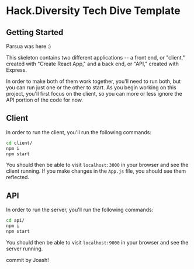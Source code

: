 # Hack.Diversity Tech Dive Template

## Getting Started

Parsua was here :)

This skeleton contains two different applications -- a front end, or "client," created with "Create React App," and a back end, or "API," created with Express. 

In order to make both of them work together, you'll need to run both, but you can run just one or the other to start. As you begin working on this project, you'll first focus on the client, so you can more or less ignore the API portion of the code for now.

## Client
In order to run the client, you'll run the following commands:

```bash
cd client/
npm i
npm start
```

You should then be able to visit `localhost:3000` in your browser and see the client running. If you make changes in the `App.js` file, you should see them reflected.

## API
In order to run the server, you'll run the following commands:

```bash
cd api/
npm i
npm start
```

You should then be able to visit `localhost:9000` in your browser and see the server running.





commit by Joash!
